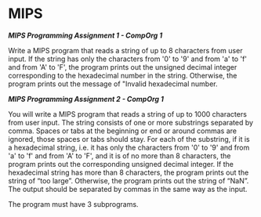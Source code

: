 # MIPS
***MIPS Programming Assignment 1 - CompOrg 1***

Write a MIPS program that reads a string of up to 8 characters from user input. If the string has only the characters from '0' to '9' and from 'a' to 'f' and from 'A' to 'F', the program prints out the unsigned decimal integer corresponding to the hexadecimal number 
in the string. Otherwise, the program prints out the message of "Invalid hexadecimal number.



***MIPS Programming Assignment 2 - CompOrg 1***

You will write a MIPS program that reads a string of up to 1000 characters from user input.
The string consists of one or more substrings separated by comma. Spaces or tabs at the
beginning or end or around commas are ignored, those spaces or tabs should stay. For each
of the substring, if it is a hexadecimal string, i.e. it has only the characters from '0' to '9'
and from 'a' to 'f' and from 'A' to 'F', and it is of no more than 8 characters, the program
prints out the corresponding unsigned decimal integer. If the hexadecimal string has more
than 8 characters, the program prints out the string of “too large”. Otherwise, the program
prints out the string of “NaN”. The output should be separated by commas in the same way
as the input.

The program must have 3 subprograms.
